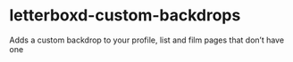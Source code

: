 # letterboxd-custom-backdrops
Adds a custom backdrop to your profile, list and film pages that don’t have one
